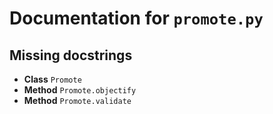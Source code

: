 # Documentation for `promote.py`


## Missing docstrings

- **Class** `Promote`
- **Method** `Promote.objectify`
- **Method** `Promote.validate`